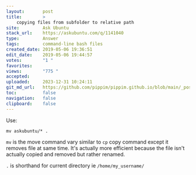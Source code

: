 ```yaml
---
layout:       post
title:        >
    copying files from subfolder to relative path
site:         Ask Ubuntu
stack_url:    https://askubuntu.com/q/1141040
type:         Answer
tags:         command-line bash files
created_date: 2019-05-06 19:36:51
edit_date:    2019-05-06 19:44:57
votes:        "1 "
favorites:    
views:        "775 "
accepted:     
uploaded:     2023-12-31 10:24:11
git_md_url:   https://github.com/pippim/pippim.github.io/blob/main/_posts/2019/2019-05-06-copying-files-from-subfolder-to-relative-path.md
toc:          false
navigation:   false
clipboard:    false
---
```


Use:

``` 
mv askubuntu/* .
```

`mv` is the move command vary similar to `cp` copy command except it removes file at same time. It's actually more efficient because the file isn't actually copied and removed but rather renamed.

`.` is shorthand for current directory ie `/home/my_username/`
